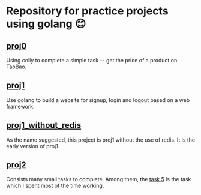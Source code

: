 # Repository for practice projects using golang :blush:
## [proj0](https://github.com/YechengChu/practice-go-project/tree/master/proj0)
Using colly to complete a simple task -- get the price of a product on TaoBao.
## [proj1](https://github.com/YechengChu/practice-go-project/tree/master/proj1)
Use golang to build a website for signup, login and logout based on a web framework.
## [proj1_without_redis](https://github.com/YechengChu/practice-go-project/tree/master/proj1_without_redis)
As the name suggested, this project is proj1 without the use of redis. It is the early version of proj1.
## [proj2](https://github.com/YechengChu/practice-go-project/tree/master/proj2)
Consists many small tasks to complete. Among them, the [task 5](https://github.com/YechengChu/practice-go-project/tree/master/proj2/task5) is the task which I spent most of the time working.
